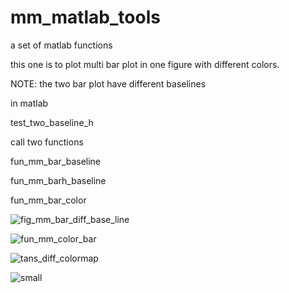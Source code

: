 # mm_matlab_tools
 a set of matlab functions

 this one is to plot multi bar plot in one figure
 with different colors. 

 NOTE: the two bar plot have different baselines
 

 in matlab 

 test_two_baseline_h

 call two functions
 
 fun_mm_bar_baseline
 
 fun_mm_barh_baseline

 fun_mm_bar_color
 
![fig_mm_bar_diff_base_line](https://github.com/user-attachments/assets/18162113-6d08-4c7a-b0dc-6ead6bb4583e)

![fun_mm_color_bar](https://github.com/user-attachments/assets/31b6c486-5639-4edf-a072-88607d261506)

![tans_diff_colormap](https://github.com/user-attachments/assets/c59f4246-911e-4042-952e-61d59c396280)

![small](https://github.com/user-attachments/assets/07369f3d-3060-4949-82fa-92e0735bb1c4)
